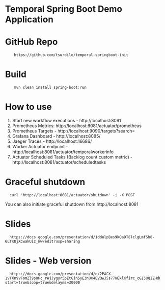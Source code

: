 # Temporal Spring Boot Demo Application

# GitHub Repo

        https://github.com/tsurdilo/temporal-springboot-init

# Build

        mvn clean install spring-boot:run

# How to use
1. Start new workflow executions - http://localhost:8081
2. Prometheus Metrics: http://localhost:8081/actuator/prometheus
3. Prometheus Targets - http://localhost:9090/targets?search=
4. Grafana Dashboard - http://localhost:8085/
5. Jaeger Traces - http://localhost:16686/
6. Worker Actuator endpoint - http://localhost:8081/actuator/temporalworkerinfo
7. Actuator Scheduled Tasks (Backlog count custom metric) - http://localhost:8081/actuator/scheduledtasks

# Graceful shutdown

      curl 'http://localhost:8081/actuator/shutdown' -i -X POST

You can also initiate graceful shutdown from http://localhost:8081

# Slides 
    
      https://docs.google.com/presentation/d/1ddulpBes9kQaDT8lclgLmfSh8-6LTKBjXCwakUiz_Ww/edit?usp=sharing

# Slides - Web version

      https://docs.google.com/presentation/d/e/2PACX-1vTXn9vFomZl9pOHc_rWjJygyr5pEtGinSyE3nOX4EVQwJ5s77KEklKfirc_cGI5UQIZHd8DLKOPww_I/pub?start=true&loop=true&delayms=30000

